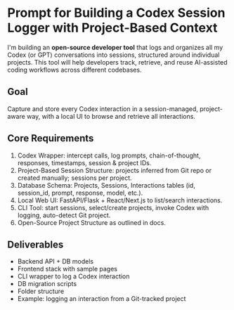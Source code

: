  # Prompt for Building a Codex Session Logger with Project-Based Context

 I'm building an **open-source developer tool** that logs and organizes all my Codex (or GPT) conversations into sessions, structured around individual projects. This tool will help developers track, retrieve, and reuse AI-assisted coding workflows across different codebases.

 ## Goal

 Capture and store every Codex interaction in a session-managed, project-aware way, with a local UI to browse and retrieve all interactions.

 ## Core Requirements

 1. Codex Wrapper: intercept calls, log prompts, chain-of-thought, responses, timestamps, session & project IDs.
 2. Project-Based Session Structure: projects inferred from Git repo or created manually; sessions per project.
 3. Database Schema: Projects, Sessions, Interactions tables (id, session_id, prompt, response, model, etc.).
 4. Local Web UI: FastAPI/Flask + React/Next.js to list/search interactions.
 5. CLI Tool: start sessions, select/create projects, invoke Codex with logging, auto-detect Git project.
 6. Open-Source Project Structure as outlined in docs.

 ## Deliverables

 - Backend API + DB models
 - Frontend stack with sample pages
 - CLI wrapper to log a Codex interaction
 - DB migration scripts
 - Folder structure
 - Example: logging an interaction from a Git-tracked project